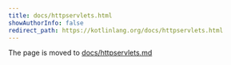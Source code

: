```yaml
---
title: docs/httpservlets.html
showAuthorInfo: false
redirect_path: https://kotlinlang.org/docs/httpservlets.html
---
```


The page is moved to [docs/httpservlets.md](docs/httpservlets.md)
